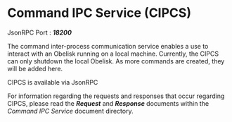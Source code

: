 # Command IPC Service (CIPCS)

JsonRPC Port : ***18200***

The command inter-process communication service enables a use to interact with an Obelisk running on a local machine. Currently, the CIPCS can only shutdown the local Obelisk. As more commands are created, they will be added here.

CIPCS is available via JsonRPC

For information regarding the requests and responses that occur regarding CIPCS, please read the ***Request*** and ***Response*** documents within the _Command IPC Service_ document directory.